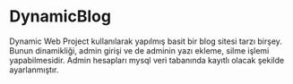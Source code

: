 # DynamicBlog
Dynamic Web Project kullanılarak yapılmış basit bir blog sitesi tarzı birşey. Bunun dinamikliği, admin girişi ve de adminin yazı ekleme, silme işlemi yapabilmesidir. Admin hesapları mysql veri tabanında kayıtlı olacak şekilde ayarlanmıştır.
